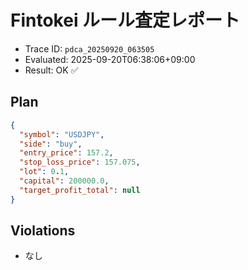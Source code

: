 # Fintokei ルール査定レポート
- Trace ID: `pdca_20250920_063505`
- Evaluated: 2025-09-20T06:38:06+09:00
- Result: OK ✅

## Plan
```json
{
  "symbol": "USDJPY",
  "side": "buy",
  "entry_price": 157.2,
  "stop_loss_price": 157.075,
  "lot": 0.1,
  "capital": 200000.0,
  "target_profit_total": null
}
```

## Violations
- なし
